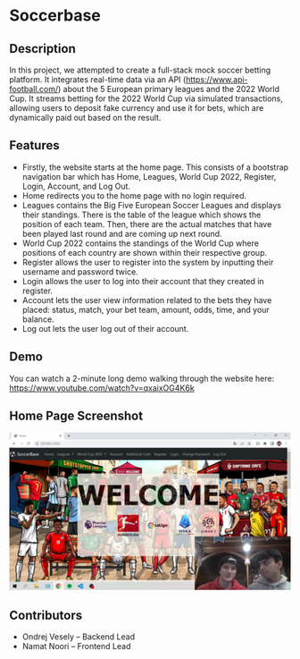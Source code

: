 # Soccerbase
## Description
In this project, we attempted to create a full-stack mock soccer betting platform. It integrates real-time data via an API (https://www.api-football.com/) about the 5 European primary leagues and the 2022 World Cup. It streams betting for the 2022 World Cup via simulated transactions, allowing users to deposit fake currency and use it for bets, which are dynamically paid out based on the result.

## Features
- Firstly, the website starts at the home page. This consists of a bootstrap navigation bar which has Home, Leagues, World Cup 2022, Register, Login, Account, and Log Out.
- Home redirects you to the home page with no login required.
- Leagues contains the Big Five European Soccer Leagues and displays their standings. There is the table of the league which shows the position of each team. Then, there are the actual matches that have been played last round and are coming up next round.
- World Cup 2022 contains the standings of the World Cup where positions of each country are shown within their respective group.
- Register allows the user to register into the system by inputting their username and password twice.
- Login allows the user to log into their account that they created in register.
- Account lets the user view information related to the bets they have placed: status, match, your bet team, amount, odds, time, and your balance.
- Log out lets the user log out of their account.

## Demo
You can watch a 2-minute long demo walking through the website here: https://www.youtube.com/watch?v=qxaixOG4K6k

## Home Page Screenshot
![Home Page](home_page.png)

## Contributors
- Ondrej Vesely – Backend Lead
- Namat Noori – Frontend Lead
